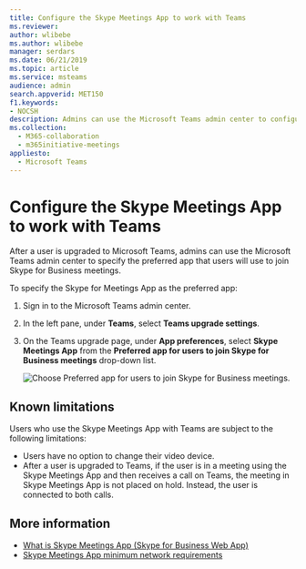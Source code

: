 ```yaml
---
title: Configure the Skype Meetings App to work with Teams
ms.reviewer: 
author: wlibebe
ms.author: wlibebe
manager: serdars
ms.date: 06/21/2019
ms.topic: article
ms.service: msteams
audience: admin
search.appverid: MET150
f1.keywords:
- NOCSH
description: Admins can use the Microsoft Teams admin center to configure the Skype Meetings App to work with Teams
ms.collection: 
  - M365-collaboration
  - m365initiative-meetings
appliesto: 
  - Microsoft Teams
---
```


# Configure the Skype Meetings App to work with Teams

After a user is upgraded to Microsoft Teams, admins can use the Microsoft Teams admin center to specify the preferred app that users will use to join Skype for Business meetings.

To specify the Skype for Meetings App as the preferred app:

1. Sign in to the Microsoft Teams admin center.
2. In the left pane, under **Teams**, select **Teams upgrade settings**.
3. On the Teams upgrade page, under **App preferences**, select **Skype Meetings App**  from the **Preferred app for users to join Skype for Business meetings** drop-down list.

    ![Choose Preferred app for users to join Skype for Business meetings.](media/teams-configure-skype-meetings-app-to-work-with-teams-image1.png)

## Known limitations

Users who use the Skype Meetings App with Teams are subject to the following limitations:

- Users have no option to change their video device.
- After a user is upgraded to Teams, if the user is in a meeting using the Skype Meetings App and then receives a call on Teams, the meeting in Skype Meetings App is not placed on hold. Instead, the user is connected to both calls.

## More information

- [What is Skype Meetings App (Skype for Business Web App)](https://support.office.microsoft.com/article/what-is-skype-meetings-app-skype-for-business-web-app-1ff3d412-718a-4982-8ff2-a4992608cdb5)
- [Skype Meetings App minimum network requirements](/previous-versions/office/communications/mt845808(v=ocs.16))
